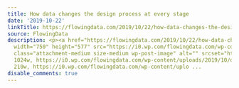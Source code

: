 ```yaml
---
title: How data changes the design process at every stage
date: '2019-10-22'
linkTitle: https://flowingdata.com/2019/10/22/how-data-changes-the-design-process-at-every-stage/
source: FlowingData
description: <p><a href="https://flowingdata.com/2019/10/22/how-data-changes-the-design-process-at-every-stage/"><img
  width="750" height="577" src="https://i0.wp.com/flowingdata.com/wp-content/uploads/2019/10/data-changes-everything.png?fit=750%2C577&amp;ssl=1"
  class="attachment-medium size-medium wp-post-image" alt="" srcset="https://i0.wp.com/flowingdata.com/wp-content/uploads/2019/10/data-changes-everything.png?w=1024&amp;ssl=1
  1024w, https://i0.wp.com/flowingdata.com/wp-content/uploads/2019/10/data-changes-everything.png?resize=210%2C162&amp;ssl=1
  210w, https://i0.wp.com/flowingdata.com/wp-content/uplo ...
disable_comments: true
---
```

<p><a href="https://flowingdata.com/2019/10/22/how-data-changes-the-design-process-at-every-stage/"><img width="750" height="577" src="https://i0.wp.com/flowingdata.com/wp-content/uploads/2019/10/data-changes-everything.png?fit=750%2C577&amp;ssl=1" class="attachment-medium size-medium wp-post-image" alt="" srcset="https://i0.wp.com/flowingdata.com/wp-content/uploads/2019/10/data-changes-everything.png?w=1024&amp;ssl=1 1024w, https://i0.wp.com/flowingdata.com/wp-content/uploads/2019/10/data-changes-everything.png?resize=210%2C162&amp;ssl=1 210w, https://i0.wp.com/flowingdata.com/wp-content/uplo ...